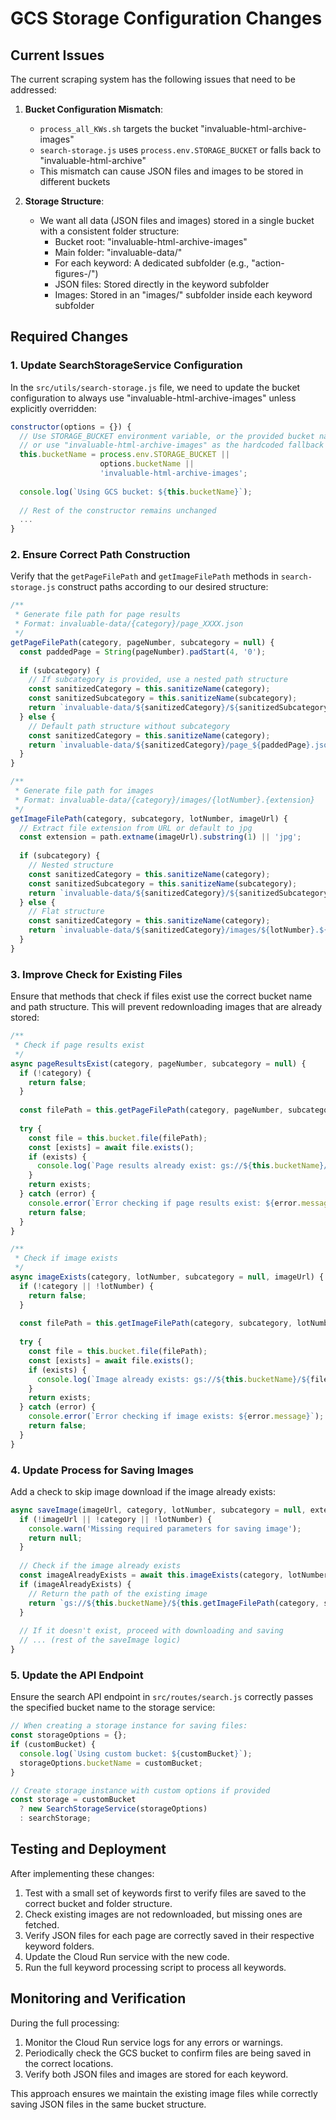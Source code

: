 # GCS Storage Configuration Changes

## Current Issues

The current scraping system has the following issues that need to be addressed:

1. **Bucket Configuration Mismatch**: 
   - `process_all_KWs.sh` targets the bucket "invaluable-html-archive-images"
   - `search-storage.js` uses `process.env.STORAGE_BUCKET` or falls back to "invaluable-html-archive"
   - This mismatch can cause JSON files and images to be stored in different buckets

2. **Storage Structure**:
   - We want all data (JSON files and images) stored in a single bucket with a consistent folder structure:
     - Bucket root: "invaluable-html-archive-images"
     - Main folder: "invaluable-data/"
     - For each keyword: A dedicated subfolder (e.g., "action-figures-/")
     - JSON files: Stored directly in the keyword subfolder
     - Images: Stored in an "images/" subfolder inside each keyword subfolder

## Required Changes

### 1. Update SearchStorageService Configuration

In the `src/utils/search-storage.js` file, we need to update the bucket configuration to always use "invaluable-html-archive-images" unless explicitly overridden:

```javascript
constructor(options = {}) {
  // Use STORAGE_BUCKET environment variable, or the provided bucket name, 
  // or use "invaluable-html-archive-images" as the hardcoded fallback
  this.bucketName = process.env.STORAGE_BUCKET || 
                    options.bucketName || 
                    'invaluable-html-archive-images';
  
  console.log(`Using GCS bucket: ${this.bucketName}`);
  
  // Rest of the constructor remains unchanged
  ...
}
```

### 2. Ensure Correct Path Construction

Verify that the `getPageFilePath` and `getImageFilePath` methods in `search-storage.js` construct paths according to our desired structure:

```javascript
/**
 * Generate file path for page results
 * Format: invaluable-data/{category}/page_XXXX.json
 */
getPageFilePath(category, pageNumber, subcategory = null) {
  const paddedPage = String(pageNumber).padStart(4, '0');
  
  if (subcategory) {
    // If subcategory is provided, use a nested path structure
    const sanitizedCategory = this.sanitizeName(category);
    const sanitizedSubcategory = this.sanitizeName(subcategory);
    return `invaluable-data/${sanitizedCategory}/${sanitizedSubcategory}/page_${paddedPage}.json`;
  } else {
    // Default path structure without subcategory
    const sanitizedCategory = this.sanitizeName(category);
    return `invaluable-data/${sanitizedCategory}/page_${paddedPage}.json`;
  }
}

/**
 * Generate file path for images
 * Format: invaluable-data/{category}/images/{lotNumber}.{extension}
 */
getImageFilePath(category, subcategory, lotNumber, imageUrl) {
  // Extract file extension from URL or default to jpg
  const extension = path.extname(imageUrl).substring(1) || 'jpg';
  
  if (subcategory) {
    // Nested structure
    const sanitizedCategory = this.sanitizeName(category);
    const sanitizedSubcategory = this.sanitizeName(subcategory);
    return `invaluable-data/${sanitizedCategory}/${sanitizedSubcategory}/images/${lotNumber}.${extension}`;
  } else {
    // Flat structure
    const sanitizedCategory = this.sanitizeName(category);
    return `invaluable-data/${sanitizedCategory}/images/${lotNumber}.${extension}`;
  }
}
```

### 3. Improve Check for Existing Files

Ensure that methods that check if files exist use the correct bucket name and path structure. This will prevent redownloading images that are already stored:

```javascript
/**
 * Check if page results exist
 */
async pageResultsExist(category, pageNumber, subcategory = null) {
  if (!category) {
    return false;
  }
  
  const filePath = this.getPageFilePath(category, pageNumber, subcategory);
  
  try {
    const file = this.bucket.file(filePath);
    const [exists] = await file.exists();
    if (exists) {
      console.log(`Page results already exist: gs://${this.bucketName}/${filePath}`);
    }
    return exists;
  } catch (error) {
    console.error(`Error checking if page results exist: ${error.message}`);
    return false;
  }
}

/**
 * Check if image exists
 */
async imageExists(category, lotNumber, subcategory = null, imageUrl) {
  if (!category || !lotNumber) {
    return false;
  }
  
  const filePath = this.getImageFilePath(category, subcategory, lotNumber, imageUrl);
  
  try {
    const file = this.bucket.file(filePath);
    const [exists] = await file.exists();
    if (exists) {
      console.log(`Image already exists: gs://${this.bucketName}/${filePath}`);
    }
    return exists;
  } catch (error) {
    console.error(`Error checking if image exists: ${error.message}`);
    return false;
  }
}
```

### 4. Update Process for Saving Images

Add a check to skip image download if the image already exists:

```javascript
async saveImage(imageUrl, category, lotNumber, subcategory = null, externalBrowser = null) {
  if (!imageUrl || !category || !lotNumber) {
    console.warn('Missing required parameters for saving image');
    return null;
  }
  
  // Check if the image already exists
  const imageAlreadyExists = await this.imageExists(category, lotNumber, subcategory, imageUrl);
  if (imageAlreadyExists) {
    // Return the path of the existing image
    return `gs://${this.bucketName}/${this.getImageFilePath(category, subcategory, lotNumber, imageUrl)}`;
  }
  
  // If it doesn't exist, proceed with downloading and saving
  // ... (rest of the saveImage logic)
}
```

### 5. Update the API Endpoint

Ensure the search API endpoint in `src/routes/search.js` correctly passes the specified bucket name to the storage service:

```javascript
// When creating a storage instance for saving files:
const storageOptions = {};
if (customBucket) {
  console.log(`Using custom bucket: ${customBucket}`);
  storageOptions.bucketName = customBucket;
}

// Create storage instance with custom options if provided
const storage = customBucket 
  ? new SearchStorageService(storageOptions) 
  : searchStorage;
```

## Testing and Deployment

After implementing these changes:

1. Test with a small set of keywords first to verify files are saved to the correct bucket and folder structure.
2. Check existing images are not redownloaded, but missing ones are fetched.
3. Verify JSON files for each page are correctly saved in their respective keyword folders.
4. Update the Cloud Run service with the new code.
5. Run the full keyword processing script to process all keywords.

## Monitoring and Verification

During the full processing:

1. Monitor the Cloud Run service logs for any errors or warnings.
2. Periodically check the GCS bucket to confirm files are being saved in the correct locations.
3. Verify both JSON files and images are stored for each keyword.

This approach ensures we maintain the existing image files while correctly saving JSON files in the same bucket structure. 
